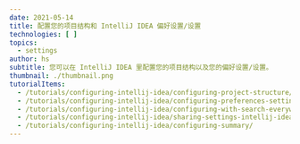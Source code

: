 ```yaml
---
date: 2021-05-14
title: 配置您的项目结构和 IntelliJ IDEA 偏好设置/设置
technologies: [ ]
topics:
  - settings
author: hs
subtitle: 您可以在 IntelliJ IDEA 里配置您的项目结构以及您的偏好设置/设置。
thumbnail: ./thumbnail.png
tutorialItems:
  - /tutorials/configuring-intellij-idea/configuring-project-structure/
  - /tutorials/configuring-intellij-idea/configuring-preferences-settings/
  - /tutorials/configuring-intellij-idea/configuring-with-search-everywhere/
  - /tutorials/configuring-intellij-idea/sharing-settings-intellij-idea/
  - /tutorials/configuring-intellij-idea/configuring-summary/
---
```


